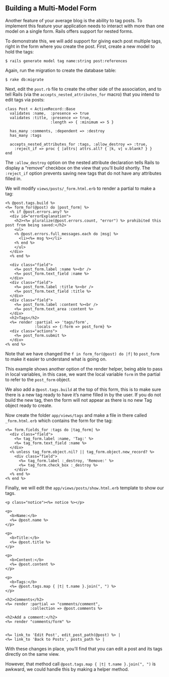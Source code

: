 ## Building a Multi-Model Form

Another feature of your average blog is the ability to tag posts. To implement this feature your application needs to interact with more than one model on a single form. Rails offers support for nested forms.

To demonstrate this, we will add support for giving each post multiple tags, right in the form where you create the post. First, create a new model to hold the tags:

	$ rails generate model tag name:string post:references

Again, run the migration to create the database table:

	$ rake db:migrate

Next, edit the `post.rb` file to create the other side of the association, and to tell Rails (via the `accepts_nested_attributes_for` macro) that you intend to edit tags via posts:

	class Post < ActiveRecord::Base
	  validates :name,  :presence => true
	  validates :title, :presence => true,
	                    :length => { :minimum => 5 }

	  has_many :comments, :dependent => :destroy
	  has_many :tags

	  accepts_nested_attributes_for :tags, :allow_destroy => :true,
	    :reject_if => proc { |attrs| attrs.all? { |k, v| v.blank? } }
	end

The `:allow_destroy` option on the nested attribute declaration tells Rails to display a “remove” checkbox on the view that you’ll build shortly. The `:reject_if` option prevents saving new tags that do not have any attributes filled in.

We will modify `views/posts/_form.html.erb` to render a partial to make a tag:

	<% @post.tags.build %>
	<%= form_for(@post) do |post_form| %>
	  <% if @post.errors.any? %>
	  <div id="errorExplanation">
	    <h2><%= pluralize(@post.errors.count, "error") %> prohibited this post from being saved:</h2>
	    <ul>
	    <% @post.errors.full_messages.each do |msg| %>
	      <li><%= msg %></li>
	    <% end %>
	    </ul>
	  </div>
	  <% end %>

	  <div class="field">
	    <%= post_form.label :name %><br />
	    <%= post_form.text_field :name %>
	  </div>
	  <div class="field">
	    <%= post_form.label :title %><br />
	    <%= post_form.text_field :title %>
	  </div>
	  <div class="field">
	    <%= post_form.label :content %><br />
	    <%= post_form.text_area :content %>
	  </div>
	  <h2>Tags</h2>
	  <%= render :partial => 'tags/form',
	             :locals => {:form => post_form} %>
	  <div class="actions">
	    <%= post_form.submit %>
	  </div>
	<% end %>

Note that we have changed the `f in form_for(@post) do |f|` to `post_form` to make it easier to understand what is going on.

This example shows another option of the render helper, being able to pass in local variables, in this case, we want the local variable `form` in the partial to refer to the `post_form` object.

We also add a `@post.tags.build` at the top of this form, this is to make sure there is a new tag ready to have it’s name filled in by the user. If you do not build the new tag, then the form will not appear as there is no new Tag object ready to create.

Now create the folder `app/views/tags` and make a file in there called `_form.html.erb` which contains the form for the tag:

	<%= form.fields_for :tags do |tag_form| %>
	  <div class="field">
	    <%= tag_form.label :name, 'Tag:' %>
	    <%= tag_form.text_field :name %>
	  </div>
	  <% unless tag_form.object.nil? || tag_form.object.new_record? %>
	    <div class="field">
	      <%= tag_form.label :_destroy, 'Remove:' %>
	      <%= tag_form.check_box :_destroy %>
	    </div>
	  <% end %>
	<% end %>

Finally, we will edit the `app/views/posts/show.html.erb` template to show our tags.

	<p class="notice"><%= notice %></p>

	<p>
	  <b>Name:</b>
	  <%= @post.name %>
	</p>

	<p>
	  <b>Title:</b>
	  <%= @post.title %>
	</p>

	<p>
	  <b>Content:</b>
	  <%= @post.content %>
	</p>

	<p>
	  <b>Tags:</b>
	  <%= @post.tags.map { |t| t.name }.join(", ") %>
	</p>

	<h2>Comments</h2>
	<%= render :partial => "comments/comment",
	           :collection => @post.comments %>

	<h2>Add a comment:</h2>
	<%= render "comments/form" %>


	<%= link_to 'Edit Post', edit_post_path(@post) %> |
	<%= link_to 'Back to Posts', posts_path %> |

With these changes in place, you’ll find that you can edit a post and its tags directly on the same view.

However, that method call `@post.tags.map { |t| t.name }.join(", ")` is awkward, we could handle this by making a helper method.